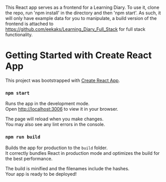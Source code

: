 This React app serves as a frontend for a Learning Diary. To use it, clone the repo, run 'npm install' in the directory and then 'npm start'. As such, it will only have example data for you to manipulate, a build version of the frontend is attached to https://github.com/eekaks/Learning_Diary_Full_Stack for full stack functionality.


# Getting Started with Create React App

This project was bootstrapped with [Create React App](https://github.com/facebook/create-react-app).

### `npm start`

Runs the app in the development mode.\
Open [http://localhost:3006](http://localhost:3006) to view it in your browser.

The page will reload when you make changes.\
You may also see any lint errors in the console.

### `npm run build`

Builds the app for production to the `build` folder.\
It correctly bundles React in production mode and optimizes the build for the best performance.

The build is minified and the filenames include the hashes.\
Your app is ready to be deployed!




